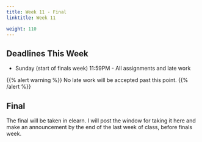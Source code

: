 ```yaml
---
title: Week 11 - Final
linktitle: Week 11

weight: 110
---
```


## Deadlines This Week

* Sunday (start of finals week) 11:59PM - All assignments and late work

{{% alert warning %}}
No late work will be accepted past this point.
{{% /alert %}}

## Final

The final will be taken in elearn. I will post the window for taking it
here and make an announcement by the end of the last week of class, before
finals week.
